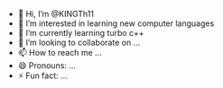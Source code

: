- 👋 Hi, I’m @KINGTh11
- 👀 I’m interested in learning new computer languages
- 🌱 I’m currently learning turbo c++
- 💞️ I’m looking to collaborate on ...
- 📫 How to reach me ...
- 😄 Pronouns: ...
- ⚡ Fun fact: ...

<!---
KINGTh11/KINGTh11 is a ✨ special ✨ repository because its `README.md` (this file) appears on your GitHub profile.
You can click the Preview link to take a look at your changes.
--->
